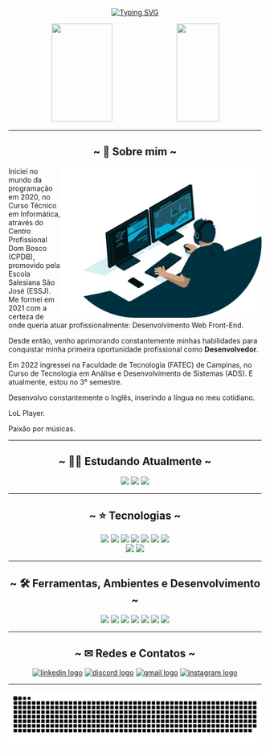 <div width=100% align=center>

[![Typing SVG](https://readme-typing-svg.demolab.com?font=Poppins&weight=900&size=25&duration=3000&pause=1000&color=0093FF&center=true&width=435&lines=%3CHello+World%2F%3E;~+Meu+nome+%C3%A9+Vitor+Santos+~;-+Tenho+18+anos+-;%7BSou+apaixonado+pelo+Front-End%7D;%3CBem+vindo+(a)+ao+meu+perfil%2F%3E)](https://git.io/typing-svg)

</div>

<div align="center">
  <img width="49%" height=195px src="https://github-readme-stats.vercel.app/api/top-langs/?username=vitorsantos920&langs_count=20&layout=compact&theme=tokyonight&hide=Hack&title_color=0093FFFF&text_color=fff&bg_color=0C1116&border_color=0C1116">
  <img width="41%" height=195px src="https://github-readme-stats.vercel.app/api?hide_title=false&hide_rank=false&show_icons=true&include_all_commits=true&count_private=true&disable_animations=false&theme=tokyonight&hide_border=false&text_color=fff&icon_color=0093FFFF&title_color=0093FFFF&bg_color=0C1116&border_color=0C1116&username=VitorSantos920"> 
</div>

<hr />

<h2 align="center">~ 💙 Sobre mim ~</h2>

<div width=100%>
   <img align=right height=300px border-radius=50% src="./.github/workflows/programmer.webp">
   <p>Iniciei no mundo da programação em 2020, no Curso Técnico em Informática, através do Centro Profissional Dom Bosco (CPDB), promovido pela Escola Salesiana São José (ESSJ). Me formei em 2021 com a certeza de onde queria atuar profissionalmente: Desenvolvimento Web Front-End.</p>
   <p>Desde então, venho aprimorando constantemente minhas habilidades para conquistar minha primeira oportunidade profissional como <b>Desenvolvedor</b>.</p>
   <p>Em 2022 ingressei na Faculdade de Tecnologia (FATEC) de Campinas, no Curso de Tecnologia em Análise e Desenvolvimento de Sistemas (ADS). E atualmente, estou no 3° semestre.</p>
   <p>Desenvolvo constantemente o Inglês, inserindo a língua no meu cotidiano.</p>
   <p>LoL Player.</p>
   <p>Paixão por músicas.</p>
</div>

<hr />

<h2 align="center">~ 👨‍💻 Estudando Atualmente ~</h2>

<div align="center">
  <img height="35px" src="https://img.shields.io/badge/React-20232A?style=for-the-badge&logo=react&logoColor=61DAFB" />
  <img height="35px" src="https://img.shields.io/badge/vite-%23646CFF.svg?style=for-the-badge&logo=vite&logoColor=white" />
  <img src="https://img.shields.io/badge/JavaScript-F7DF1E?style=for-the-badge&logo=javascript&logoColor=black" height=35px>
</div>

<hr />

<h2 align="center">~ ⭐ Tecnologias ~</h2>

<div align="center">
  <img src="https://img.shields.io/badge/HTML5-E34F26?style=for-the-badge&logo=html5&logoColor=white" height=35px>
  <img src="https://img.shields.io/badge/CSS3-1572B6?style=for-the-badge&logo=css3&logoColor=white" height=35px>
  <img src="https://img.shields.io/badge/JavaScript-F7DF1E?style=for-the-badge&logo=javascript&logoColor=black" height=35px>
  <img src="https://img.shields.io/badge/Sass-CC6699?style=for-the-badge&logo=sass&logoColor=white" height=35px>
  <img src="https://img.shields.io/badge/TypeScript-007ACC?style=for-the-badge&logo=typescript&logoColor=white" height=35px>
  <img src="https://img.shields.io/badge/PHP-777BB4?style=for-the-badge&logo=php&logoColor=white" height=35px>
  <img src="https://img.shields.io/badge/MySQL-00000F?style=for-the-badge&logo=mysql&logoColor=white" height=35px>
  <br />
  <img src="https://img.shields.io/badge/Microsoft_Office-D83B01?style=for-the-badge&logo=microsoft-office&logoColor=white" height=35px>
  <img src="https://img.shields.io/badge/Git-E34F26?style=for-the-badge&logo=git&logoColor=white" height=35px>
</div>

<hr />
<h2 align="center">~ 🛠 Ferramentas, Ambientes e Desenvolvimento ~</h2>

<div align="center">
  <img height="35px" src="https://img.shields.io/badge/Windows-017AD7?style=for-the-badge&logo=windows&logoColor=white"  />
  <img height="35px" src="https://img.shields.io/badge/Visual%20Studio%20Code-0078d7.svg?style=for-the-badge&logo=visual-studio-code&logoColor=white"  />
  <img height="35px" src="https://img.shields.io/badge/-GitHub-0D1117?style=for-the-badge&logo=github&labelColor=0D1117"/>
  <img height="35px" src="https://img.shields.io/badge/-figma-0D1117?style=for-the-badge&logo=figma&labelColor=0D1117" />
  <img height="35px" src="https://img.shields.io/badge/Notion-%23000000.svg?style=for-the-badge&logo=notion&logoColor=white" />
  <img height="35px" src="https://img.shields.io/badge/Brave-FB542B?style=for-the-badge&logo=Brave&logoColor=white" />
  <img height="35px" src="https://img.shields.io/badge/Canva-%2300C4CC.svg?style=for-the-badge&logo=Canva&logoColor=white" />
</div>

<hr />
<h2 align="center">~ ✉ Redes e Contatos ~</h2>


<div align="center">
  <a href="https://www.linkedin.com/in/vitor-santos-3526b7214/" target="_blank"><img height="35px" src="https://img.shields.io/static/v1?message=LinkedIn&logo=linkedin&label=&color=0077B5&logoColor=white&labelColor=&style=for-the-badge" height="40" alt="linkedin logo"  /></a>
  <a href="https://discord.gg/;vitu#3555" target="_blank"><img height="35px" src="https://img.shields.io/static/v1?message=Discord&logo=discord&label=&color=7289DA&logoColor=white&labelColor=&style=for-the-badge" height="40" alt="discord logo"  /></a>
  <a href="mailto: pireshugo737@gmail.com" target="_blank"><img height="35px" src="https://img.shields.io/static/v1?message=Gmail&logo=gmail&label=&color=D14836&logoColor=white&labelColor=&style=for-the-badge" height="40" alt="gmail logo"  /></a>
  <a href="https://www.instagram.com/dev.vitu" target="_blank"><img height="35px" src="https://img.shields.io/static/v1?message=Instagram&logo=instagram&label=&color=E4405F&logoColor=white&labelColor=&style=for-the-badge" height="40" alt="instagram logo"  /></a>
</div>

<hr />
<div align="center">

 ![Snake animation](https://github.com/vitorsantos920/vitorsantos920/blob/output/github-contribution-grid-snake.svg)
 
</div> 
